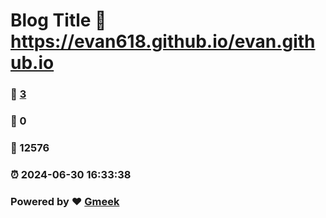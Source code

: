 # Blog Title :link: https://evan618.github.io/evan.github.io 
### :page_facing_up: [3](https://evan618.github.io/evan.github.io/tag.html) 
### :speech_balloon: 0 
### :hibiscus: 12576 
### :alarm_clock: 2024-06-30 16:33:38 
### Powered by :heart: [Gmeek](https://github.com/Meekdai/Gmeek)
